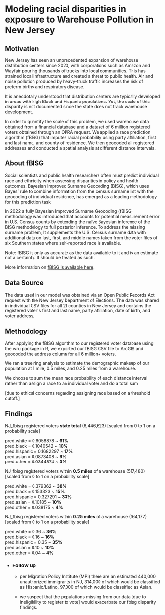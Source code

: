 # Modeling racial disparities in exposure to Warehouse Pollution in New Jersey

## Motivation

New Jersey has seen an unprecedented expansion of warehouse distribution centers since 2020, with corporations such as Amazon and Wayfair pouring thousands of trucks into local communities. This has strained local infrastructure and created a threat to public health. Air and noise pollution produced by heavy-truck traffic increases the risk of preterm births and respiratory disease.  

It is anecdotally understood that distribution centers are typically developed in areas with high Black and Hispanic populations. Yet, the scale of this disparity is not documented since the state does not track warehouse development.   

In order to quantify the scale of this problem, we used warehouse data obtained from a financial database and a dataset of 6 million registered voters obtained through an OPRA request. We applied a race prediction algorithm (fBISG) that imputes racial probability using party affiliation, first and last name, and county of residence. We then geocoded all registered addresses and conducted a spatial analysis at different distance intervals. 



## About fBISG
Social scientists and public health researchers often must predict individual race and ethnicity when assessing disparities in policy and health outcomes. Bayesian Improved Surname Geocoding (BISG), which uses Bayes’ rule to combine information from the census surname list with the geocoding of individual residence, has emerged as a leading methodology for this prediction task 

In 2022 a fully Bayesian Improved Surname Geocoding (fBISG) methodology was introduced that accounts for potential measurement error in U.S. Census counts by extending the naïve Bayesian inference of the BISG methodology to full posterior inference. To address the missing surname problem, It supplements the U.S. Census surname data with additional data on last, first, and middle names taken from the voter files of six Southern states where self-reported race is available.

Note: fBISG is only as accurate as the data available to it and is an estimate not a certainty. It should be treated as such.

More information on [fBISG is available here](https://www.science.org/doi/10.1126/sciadv.adc9824). 

## Data Source

The data used in our model was obtained via an Open Public Records Act request with the New Jersey Department of Elections. The data was shared in individual CSV files for all 21 counties in New Jersey and contains the registered voter's first and last name, party affiliation, date of birth, and voter address. 

## Methodology

After applying the fBISG algorithm to our registered voter database using the wru package in R, we exported our fBISG CSV file to ArcGIS and geocoded the address column for all 6 million+ voters. 

We ran a tree ring analysis to estimate the demographic makeup of our population at 1 mile, 0.5 miles, and 0.25 miles from a warehouse. 

We choose to sum the mean race probability of each distance interval rather than assign a race to an individual voter and do a total sum

 [due to ethical concerns regarding assigning race based on a threshold cutoff.]

## Findings

 NJ_fbisg registered voters **state total** (6,446,623) [scaled from 0 to 1 on a probability scale] 

 pred.white            = 0.6058878  ~ **61%**   
 pred.black            = 0.1040542  ~ **10%**   
 pred.hispanic         = 0.1682297  ~ **17%**   
 pred.asian            = 0.0873408  ~ **9%**  
 pred.other            = 0.0344874  ~ **3%**  

 NJ_fbisg registered voters within **0.5 miles** of a warehouse (517,480) [scaled from 0 to 1 on a probability scale] 

 pred.white            = 0.379362  ~ **38%**   
 pred.black            = 0.153323  ~ **15%**   
 pred.hispanic         = 0.327291  ~ **33%**   
 pred.asian            = 0.10185  ~ **10%**  
 pred.other            = 0.038175  ~ **4%**   

  NJ_fbisg registered voters within **0.25 miles** of a warehouse (164,177) [scaled from 0 to 1 on a probability scale] 

 pred.white            = 0.36  ~ **36%**   
 pred.black            = 0.16  ~ **16%**   
 pred.hispanic         = 0.35  ~ **35%**   
 pred.asian            = 0.10  ~ **10%**  
 pred.other            = 0.04  ~ **4%**  


- ### Follow up
  - per Migration Policy Institute (MPI) there are an estimated 440,000 unauthorized immigrants in NJ, 314,000 of which would be classified as Hispanic/Latino, 97,000 of which would be classified as Asian.

  -  we suspect that the populations missing from our data [due to ineligibility to register to vote] would  exacerbate our fbisg disparity findings. 
